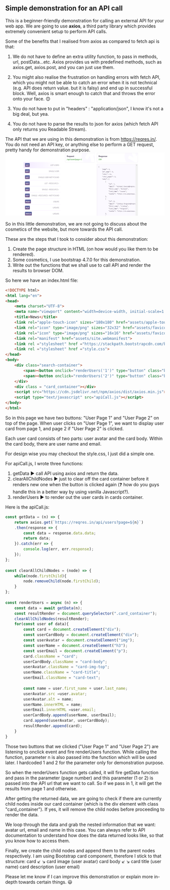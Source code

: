 ## Simple demonstration for an API call

This is a beginner-friendly demonstration for calling an external API for your web app.
We are going to use **axios**, a third party library which provides extremely convenient setup to perform API calls.


Some of the benefits that I realised from axios as compared to fetch api is that:

1. We do not have to define an extra utility function, to pass in methods, url, postData...etc. Axios provides us with predefined methods, such as axios.get, axios.post, and you can just use them.

2. You might also realise the frustration on handling errors with fetch API, which you might not be able to catch an error when it is not technical (e.g. API does return value. but it is falsy) and end up in successful block. Well, axios is smart enough to catch that and throws the error onto your face. 😊

3. You do not have to put in "headers" : "application/json", I know it's not a big deal, but yea.

4. You do not have to parse the results to json for axios (which fetch API only returns you Readable Stream).

The API that we are using in this demonstration is from https://reqres.in/. You do not need an API key, or anything else to perform a GET request, pretty handy for demonstration purpose.
![alt text](https://github.com/OhDylan/api-call/blob/master/assets/reqres.png?raw=true)


So in this little demonstration, we are not going to discuss about the cosmetics of the website, but more towards the API call. 

These are the steps that I took to consider about this demonstration:
1. Create the page structure in HTML (on how would you like them to be rendered).
2. Some cosmetics, I use bootstrap 4.7.0 for this demonstration.
3. Write out the functions that we shall use to call API and render the results to browser DOM.


So here we have an index.html file:
```html
<!DOCTYPE html>
<html lang="en">
<head>
    <meta charset="UTF-8">
    <meta name="viewport" content="width=device-width, initial-scale=1.0">
    <title>News</title>
    <link rel="apple-touch-icon" sizes="180x180" href="assets/apple-touch-icon.png">
    <link rel="icon" type="image/png" sizes="32x32" href="assets/favicon-32x32.png">
    <link rel="icon" type="image/png" sizes="16x16" href="assets/favicon-16x16.png">
    <link rel="manifest" href="assets/site.webmanifest">
    <link rel ="stylesheet" href ="https://stackpath.bootstrapcdn.com/bootstrap/4.5.2/css/bootstrap.min.css">
    <link rel ="stylesheet" href ="style.css">
</head>
<body>
    <div class="search-container">
        <span><button onclick="renderUsers('1')" type="button" class="btn btn-light">User Page 1</button></span>
        <span><button onclick="renderUsers('2')" type="button" class="btn btn-light">User Page 2</button></span>
    </div>
    <div class = "card_container"></div>
    <script src="https://cdn.jsdelivr.net/npm/axios/dist/axios.min.js"></script>
    <script type="text/javascript" src="apiCall.js"></script>
</body>
</html>
```
So in this page we have two buttons: "User Page 1" and "User Page 2" on top of the page.
When user clicks on "User Page 1", we want to display user card from page 1, and page 2 if "User Page 2" is clicked.

Each user card consists of two parts: user avatar and the card body. Within the card body, there are user name and email.

For design wise you may checkout the style.css, I just did a simple one.

For apiCall.js, I wrote three functions: 
1. getData :arrow_forward: call API using axios and return the data.
2. clearAllChildNodes :arrow_forward: just to clear off the card container before it renders new one when the button is clicked again (:question: how do you guys handle this in a better way by using vanilla Javascript?).
3. renderUsers :arrow_forward: to render out the user cards in cards container.

Here is the apiCall.js:
```javascript
const getData = (n) => {
    return axios.get(`https://reqres.in/api/users?page=${n}`)
    .then(response => {
        const data = response.data.data;
        return data;
    }).catch(err => {
        console.log(err, err.response);
    });
};

const clearAllChildNodes = (node) => {
    while(node.firstChild){
        node.removeChild(node.firstChild);
    }
};

const renderUsers = async (n) => {
    const data = await getData(n);
    const resultRender = document.querySelector(".card_container");
    clearAllChildNodes(resultRender);
    for(const user of data){
        const card = document.createElement("div");
        const userCardBody = document.createElement("div");
        const userAvatar = document.createElement("img");
        const userName = document.createElement("h3");
        const userEmail = document.createElement("p");
        card.className = "card";
        userCardBody.className = "card-body";
        userAvatar.className = "card-img-top";
        userName.className = "card-title";
        userEmail.className = "card-text";
        
        const name = user.first_name + user.last_name;
        userAvatar.src =user.avatar;
        userAvatar.alt = name;
        userName.innerHTML = name;
        userEmail.innerHTML =user.email;
        userCardBody.append(userName, userEmail);
        card.append(userAvatar, userCardBody);
        resultRender.append(card);
    }
}
```
Those two buttons that we clicked ("User Page 1" and "User Page 2") are listening to onclick event and fire renderUsers function. While calling the function, parameter n is also passed into the function which will be used later. I hardcoded 1 and 2 for the parameter only for demonstration purpose.

So when the renderUsers function gets called, it will fire getData function and pass in the parameter (page number) and this parameter (1 or 2) is passed into the API url that we want to call. So if we pass in 1, it will get the results from page 1 and otherwise.

After getting the returned data, we are going to check if there are currently child nodes inside our card container (which is the div element with class "card_container"). If yes, it will remove the child nodes before proceeding to render the data.

We loop through the data and grab the nested information that we want: avatar url, email and name in this case. You can always refer to API documentation to understand how does the data returned looks like, so that you know how to access them.

Finally, we create the child nodes and append them to the parent nodes respectively. I am using Bootstrap card component, therefore I stick to that structure:
                                                                           card
                                                   :arrow_lower_left:                 :arrow_lower_right:
                                              card image (user avatar)                                              card body
                                                                                 :arrow_lower_left:                 :arrow_lower_right:
                                                                             card title (user name)                               card description (user email)

Please let me know if I can improve this demonstration or explain more in-depth towards certain things. :smiley:
